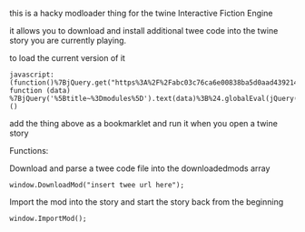this is a hacky modloader thing for the twine Interactive Fiction Engine

it allows you to download and install additional twee code into the twine story you are currently playing.

to load the current version of it
```
javascript:(function()%7BjQuery.get("https%3A%2F%2Fabc03c76ca6e00838ba5d0aad43921446853c64e.googledrive.com%2Fhost%2F0B4YPWGzx_WjeTXhCWWhFd3dWdEk%2Fmagic.js"%2C function (data) %7BjQuery('%5Btitle~%3Dmodules%5D').text(data)%3B%24.globalEval(jQuery('%5Btitle~%3Dmodules%5D').text())%3Bmain.main()%3B%7D%2C"text")%7D)()
```
add the thing above as a bookmarklet and run it when you open a twine story

Functions:

Download and parse a twee code file into the downloadedmods array

```
window.DownloadMod("insert twee url here");
```
Import the mod into the story and start the story back from the beginning
```
window.ImportMod();
```
